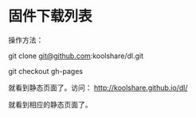 # 固件下载列表

操作方法：

git clone git@github.com:koolshare/dl.git

git checkout gh-pages

就看到静态页面了。访问： http://koolshare.github.io/dl/

就看到相应的静态页面了。
